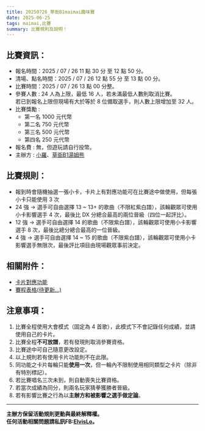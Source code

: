 ```yaml
---
title: 20250726_草衙B1maimai趣味賽
date: 2025-06-25
tags: maimai,比賽
summary: 比賽規則及說明！
---
```

## 比賽資訊：

- 報名時間：2025 / 07 / 26 11 點 30 分 至 12 點 50 分。
- 清場、點名時間：2025 / 07 / 26 12 點 55 分 至 13 點 00 分。
- 比賽時間：2025 / 07 / 26 13 點 00 分整。
- 參賽人數 : 24 人為上限，最低 16 人，若未滿最低人數則取消比賽。<br>
若已到報名上限但現場有大於等於 8 位備取選手，則人數上限增加至 32 人。
- 比賽獎勵 :
    - 第一名 1000 元代幣
    - 第二名 750 元代幣
    - 第三名 500 元代幣
    - 第四名 250 元代幣
- 報名費 : 無，但遊玩請自行投幣。
- 主辦方 : [小羅](https://elvislo.tw)、[草衙B1湯姆熊](https://www.facebook.com/tomsworld.KCY?mibextid=LQQJ4d)

## 比賽規則：

- 報到時會隨機抽選一張小卡，卡片上有對應功能可在比賽途中做使用，但每張小卡只能使用 3 次
- 24 強 → 選手可自由選擇 13 ~ 13+ 的歌曲（不限紅紫白譜），該輪觀眾可使用小卡影響選手 4 次，最後比 DX 分總合最高的兩位晉級（四位一起評比）。
- 12 強 → 選手可自由選擇 14 的歌曲（不限紫白譜），該輪觀眾可使用小卡影響選手 8 次，最後比總分總合最高的一位晉級。
- 4 強 → 選手可自由選擇 14 ~ 15 的歌曲（不限紫白譜），該輪觀眾可使用小卡影響選手無限次，最後評比項目由現場觀眾事前決定。

## 相關附件：

- [卡片對應功能](https://elvislo030.notion.site/0726-go)
- [賽程表格(待更新...)]()

## 注意事項：

1. 比賽全程使用大會模式（固定為 4 首歌），此模式下不會記錄任何成績，並請使用自己的卡片。
2. 比賽全程**不可放譜**，若有發現則取消參賽資格。
3. 比賽途中可自己隨意更改設定。
4. 以上規則若有使用卡片功能則不在此限。
5. 同功能之卡片每輪只能**使用一次**，但一輪內不限制使用相同類型之卡片（除非有特別標記）。
6. 若比賽唱名三次未到，則自動喪失比賽資格。
7. 若當次成績為同分，則兩名玩家猜拳獲勝者晉級。
8. 若有影響比賽之行為以**主辦方和被影響之選手做定論**。

---

**主辦方保留活動規則更動與最終解釋權。**<br>
**任何活動相關問題請私訊FB:[ElvisLo](https://www.facebook.com/ElvisLo030)。**<br>